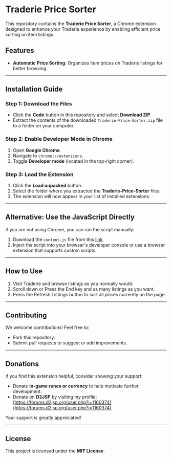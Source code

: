 # Traderie Price Sorter  

This repository contains the **Traderie Price Sorter**, a Chrome extension designed to enhance your Traderie experience by enabling efficient price sorting on item listings.  

## Features  
- **Automatic Price Sorting**: Organizes item prices on Traderie listings for better browsing.  

---

## Installation Guide  

### **Step 1: Download the Files**  
- Click the **Code** button in this repository and select **Download ZIP**.  
- Extract the contents of the downloaded `Traderie-Price-Sorter.zip` file to a folder on your computer.  

### **Step 2: Enable Developer Mode in Chrome**  
1. Open **Google Chrome**.  
2. Navigate to `chrome://extensions`.  
3. Toggle **Developer mode** (located in the top-right corner).  

### **Step 3: Load the Extension**  
1. Click the **Load unpacked** button.  
2. Select the folder where you extracted the **Traderie-Price-Sorter** files.  
3. The extension will now appear in your list of installed extensions.  

---

## Alternative: Use the JavaScript Directly  
If you are not using Chrome, you can run the script manually:  
1. Download the `content.js` file from this [link](https://github.com/TERROROP33/Traderie-Price-Sorter/blob/main/content.js).  
2. Inject the script into your browser's developer console or use a browser extension that supports custom scripts.  

---

## How to Use  
1. Visit Traderie and browse listings as you normally would.  
2. Scroll down or Press the End key and as many listings as you want.
3. Press the Refresh Listings button to sort all prices currently on the page. 

---

## Contributing  
We welcome contributions! Feel free to:  
- Fork this repository.  
- Submit pull requests to suggest or add improvements.  

---

## Donations  
If you find this extension helpful, consider showing your support:  
- Donate **in-game runes or currency** to help motivate further development.  
- Donate on **D2JSP** by visiting my profile: [https://forums.d2jsp.org/user.php?i=1160374](https://forums.d2jsp.org/user.php?i=1160374).  

Your support is greatly appreciated!  

---

## License  
This project is licensed under the **MIT License**.  
